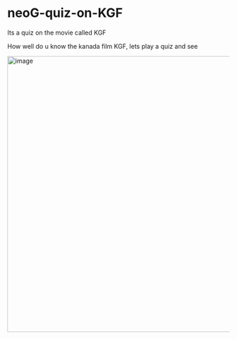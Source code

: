 # neoG-quiz-on-KGF
Its a quiz on the movie called KGF

How well do u know the kanada film KGF, lets play a quiz and see



<img width="625" alt="image" src="https://user-images.githubusercontent.com/67045730/190439966-c0bab1ae-3eac-4dca-8546-3125ecf7ba5f.png">

